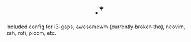 <div align=center>

# .*

</div>

Included config for i3-gaps, ~~awesomewm (currently broken tho)~~, neovim, zsh, rofi, picom, etc.
